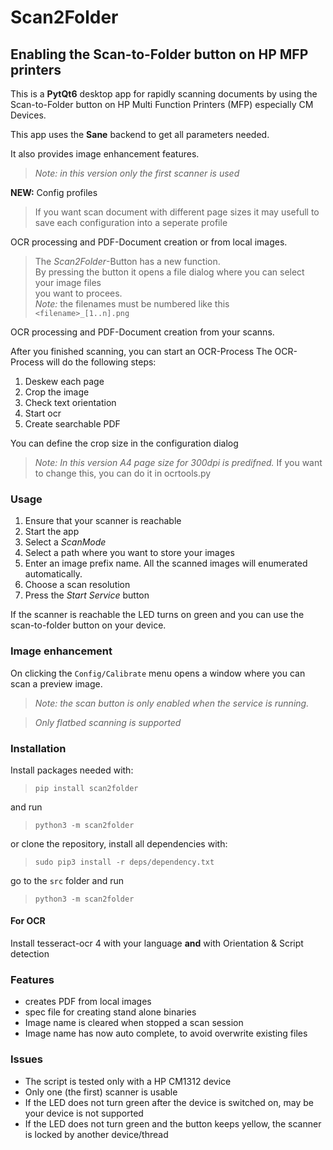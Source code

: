 # Scan2Folder

## Enabling the Scan-to-Folder button on HP MFP printers

This is a **PytQt6** desktop app for rapidly scanning documents by using the Scan-to-Folder button on HP Multi Function Printers (MFP)
especially CM Devices.

This app uses the **Sane** backend to get all parameters needed.

It also provides image enhancement features.

>*Note: in this version only the first scanner is used*

**NEW:**    Config profiles
> If you want scan document with different page sizes it may usefull to save each configuration into a seperate profile

OCR processing and PDF-Document creation or from local images.
> The *Scan2Folder*-Button has a new function.  
> By pressing the button it opens a file dialog where you can select your image files  
> you want to procees.  
> *Note:* the filenames must be numbered like this `<filename>_[1..n].png`

OCR processing and PDF-Document creation from your scanns.

After you finished scanning, you can start an OCR-Process
The OCR-Process will do the following steps:

1. Deskew each page
2. Crop the image
3. Check text orientation
4. Start ocr
5. Create searchable PDF

You can define the crop size in the configuration dialog

>*Note: In this version A4 page size for 300dpi is predifned.*
If you want to change this, you can do it in ocrtools.py

### Usage

1. Ensure that your scanner is reachable
2. Start the app
3. Select a *ScanMode*
4. Select a path where you want to store your images
5. Enter an image prefix name. All the scanned images will enumerated automatically.
6. Choose a scan resolution
7. Press the *Start Service* button

If the scanner is reachable the LED turns on green and you can use the scan-to-folder button on your device.

### Image enhancement

On clicking the `Config/Calibrate` menu opens a window where you can scan a preview image.

>*Note: the scan button is only enabled when the service is running.*

>*Only flatbed scanning is supported*


### Installation

Install packages needed with:

>`pip install scan2folder`

and run

>`python3 -m scan2folder`


or clone the repository, install all dependencies with:  
>`sudo pip3 install -r deps/dependency.txt`  

go to the `src` folder and run  
>`python3 -m scan2folder`

#### For OCR

Install tesseract-ocr 4 with your language **and**  with Orientation & Script detection


### Features

* creates PDF from local images
* spec file for creating stand alone binaries
* Image name is cleared when stopped a scan session
* Image name has now auto complete, to avoid overwrite existing files

### Issues

* The script is tested only with a HP CM1312 device
* Only one (the first) scanner is usable
* If the LED does not turn green after the device is switched on, may be your device is not supported
* If the LED does not turn green and the button keeps yellow, the scanner is locked by another device/thread

